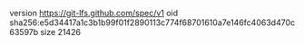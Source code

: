 version https://git-lfs.github.com/spec/v1
oid sha256:e5d34417a1c3b1b99f01f2890113c774f68701610a7e146fc4063d470c63597b
size 21426
